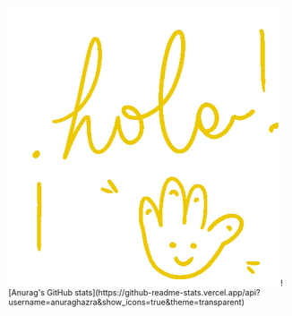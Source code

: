 <img src="https://github.com/Melkitaulamunn/Melkitaulamunn/blob/main/Lucdamienga%20Giflucdamienga%20Sticker%20-%20Lucdamienga%20Giflucdamienga%20Hola%20-%20Discover%20%26%20Share%20GIFs.gif" width="auto">
![Anurag's GitHub stats](https://github-readme-stats.vercel.app/api?username=anuraghazra&show_icons=true&theme=transparent)
<!--
**Melkitaulamunn/Melkitaulamunn** is a ✨ _special_ ✨ repository because its `README.md` (this file) appears on your GitHub profile.

Here are some ideas to get you started:

- 🔭 I’m currently working on ...
- 🌱 I’m currently learning ...
- 👯 I’m looking to collaborate on ...
- 🤔 I’m looking for help with ...
- 💬 Ask me about ...
- 📫 How to reach me: ...
- 😄 Pronouns: ...
- ⚡ Fun fact: ...
-->
